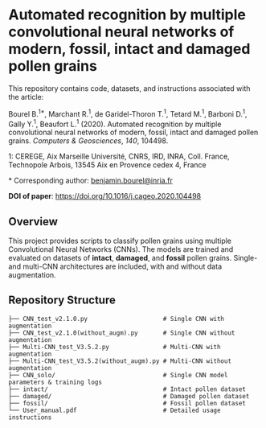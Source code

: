 # Automated recognition by multiple convolutional neural networks of modern, fossil, intact and damaged pollen grains

This repository contains code, datasets, and instructions associated with the article:

Bourel B.<sup>1*</sup>, Marchant R.<sup>1</sup>, de Garidel-Thoron T.<sup>1</sup>, Tetard M.<sup>1</sup>, Barboni D.<sup>1</sup>, Gally Y.<sup>1</sup>, Beaufort L.<sup>1</sup> (2020). Automated recognition by multiple convolutional neural networks of modern, fossil, intact and damaged pollen grains. *Computers & Geosciences*, *140*, 104498.

1: CEREGE, Aix Marseille Université, CNRS, IRD, INRA, Coll. France, Technopole Arbois, 13545 Aix en Provence cedex 4, France

\* Corresponding author: benjamin.bourel@inria.fr

**DOI of paper**: <https://doi.org/10.1016/j.cageo.2020.104498>

## Overview

This project provides scripts to classify pollen grains using multiple Convolutional Neural Networks (CNNs). The models are trained and evaluated on datasets of **intact**, **damaged**, and **fossil** pollen grains. Single- and multi-CNN architectures are included, with and without data augmentation.

## Repository Structure

```         
├── CNN_test_v2.1.0.py                     # Single CNN with augmentation
├── CNN_test_v2.1.0(without_augm).py       # Single CNN without augmentation
├── Multi-CNN_test_V3.5.2.py               # Multi-CNN with augmentation
├── Multi-CNN_test_V3.5.2(without_augm).py # Multi-CNN without augmentation
├── CNN_solo/                              # Single CNN model parameters & training logs
├── intact/                                # Intact pollen dataset
├── damaged/                               # Damaged pollen dataset
├── fossil/                                # Fossil pollen dataset
└── User_manual.pdf                        # Detailed usage instructions
```

